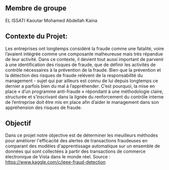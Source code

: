 ## Membre de groupe

EL ISSATI Kaoutar
Mohamed Abdellah Kaina

## Contexte du Projet:
Les entreprises ont longtemps considéré la fraude comme une fatalité, voire l’avaient intégrée comme une composante malheureuse mais très répandue de leur activité. Dans ce contexte, il devient tout aussi important de parvenir à une identification des risques de fraude, que de définir les activités de contrôle nécessaires à la prévention de la fraude. Bien que la prévention et la détection des risques de fraude relèvent de la responsabilité du management - sujet qui par ailleurs est connu de lui depuis longtemps ce dernier a parfois bien du mal à l’appréhender. C’est pourquoi, la mise en place « d’un programme anti-fraude » répondant à une méthodologie claire, structurée et s’inscrivant dans la lignée du renforcement du contrôle interne de l’entreprise doit être mis en place afin d’aider le management dans son appréhension des risques de fraude.

## Objectif
Dans ce projet notre objective est de déterminer les meuilleurs méthodes pour améliorer l'efficacité des alertes de transactions fraudeuses en comparant des modèles d'apprentissage automatique sur un ensemble de données qui sont collectées à partir des transactions de commerce électronique de Vista dans le monde réel. Source : https://www.kaggle.com/c/ieee-fraud-detection

